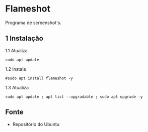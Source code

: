 Flameshot
=================

Programa de screenshot's.

1 Instalação
--------------------------------------------------------

1.1 Atualiza

`sudo apt update`

1.2 Instala

`#sudo apt install flameshot -y`

1.3 Atualiza

`sudo apt update ; apt list --upgradable ; sudo apt upgrade -y`

Fonte
--------------------------------------------------------

* Repositório do Ubuntu
